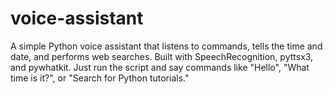 # voice-assistant
A simple Python voice assistant that listens to commands, tells the time and date, and performs web searches. Built with SpeechRecognition, pyttsx3, and pywhatkit. Just run the script and say commands like "Hello", "What time is it?", or "Search for Python tutorials." 

